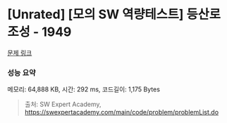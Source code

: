 # [Unrated] [모의 SW 역량테스트] 등산로 조성 - 1949 

[문제 링크](https://swexpertacademy.com/main/code/problem/problemDetail.do?contestProbId=AV5PoOKKAPIDFAUq) 

### 성능 요약

메모리: 64,888 KB, 시간: 292 ms, 코드길이: 1,175 Bytes



> 출처: SW Expert Academy, https://swexpertacademy.com/main/code/problem/problemList.do